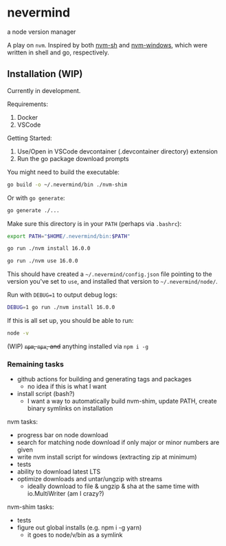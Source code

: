 # nevermind

a node version manager

A play on `nvm`.  Inspired by both [nvm-sh](https://github.com/nvm-sh/nvm) and [nvm-windows](https://github.com/coreybutler/nvm-windows), which were written in shell and go, respectively.

## Installation (WIP)

Currently in development.  

Requirements:

1. Docker
2. VSCode

Getting Started:

1. Use/Open in VSCode devcontainer (.devcontainer directory) extension
2. Run the go package download prompts

You might need to build the executable:

```bash
go build -o ~/.nevermind/bin ./nvm-shim
```

Or with `go generate`:

```bash
go generate ./...
```

Make sure this directory is in your `PATH` (perhaps via `.bashrc`):

```bash
export PATH="$HOME/.nevermind/bin:$PATH"
```

```bash
go run ./nvm install 16.0.0
```

```bash
go run ./nvm use 16.0.0
```

This should have created a `~/.nevermind/config.json` file pointing to the version you've set to `use`, and installed that version to `~/.nevermind/node/`.

Run with `DEBUG=1` to output debug logs:

```bash
DEBUG=1 go run ./nvm install 16.0.0
```

If this is all set up, you should be able to run:

```bash
node -v
```

(WIP) ~~`npm`, `npx`, and~~ anything installed via `npm i -g`

### Remaining tasks

- github actions for building and generating tags and packages
  - no idea if this is what I want
- install script (bash?)
  - I want a way to automatically build nvm-shim, update PATH, create binary symlinks on installation

nvm tasks:
- progress bar on node download
- search for matching node download if only major or minor numbers are given
- write nvm install script for windows (extracting zip at minimum)
- tests
- ability to download latest LTS
- optimize downloads and untar/ungzip with streams
  - ideally download to file & ungzip & sha at the same time with io.MultiWriter (am I crazy?)

nvm-shim tasks:
- tests
- figure out global installs (e.g. npm i -g yarn)
  - it goes to node/v/bin as a symlink
